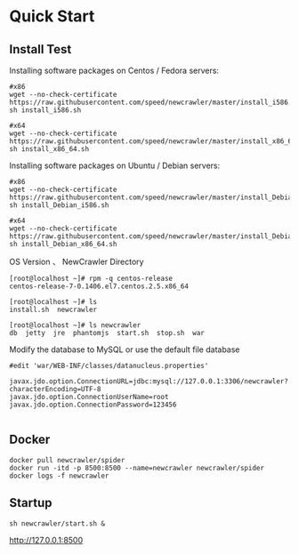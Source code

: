 # Quick Start

Install Test
----

Installing software packages on Centos / Fedora servers:
```
#x86
wget --no-check-certificate https://raw.githubusercontent.com/speed/newcrawler/master/install_i586.sh
sh install_i586.sh

#x64
wget --no-check-certificate https://raw.githubusercontent.com/speed/newcrawler/master/install_x86_64.sh
sh install_x86_64.sh
```

Installing software packages on Ubuntu / Debian servers:
```
#x86
wget --no-check-certificate https://raw.githubusercontent.com/speed/newcrawler/master/install_Debian_i586.sh
sh install_Debian_i586.sh

#x64
wget --no-check-certificate https://raw.githubusercontent.com/speed/newcrawler/master/install_Debian_x86_64.sh
sh install_Debian_x86_64.sh
```


OS Version 、 NewCrawler Directory
```	
[root@localhost ~]# rpm -q centos-release
centos-release-7-0.1406.el7.centos.2.5.x86_64

[root@localhost ~]# ls
install.sh  newcrawler

[root@localhost ~]# ls newcrawler
db  jetty  jre  phantomjs  start.sh  stop.sh  war
```

Modify the database to MySQL or use the default file database

```
#edit 'war/WEB-INF/classes/datanucleus.properties'
	
javax.jdo.option.ConnectionURL=jdbc:mysql://127.0.0.1:3306/newcrawler?characterEncoding=UTF-8
javax.jdo.option.ConnectionUserName=root
javax.jdo.option.ConnectionPassword=123456
	
```

Docker
----

```
docker pull newcrawler/spider
docker run -itd -p 8500:8500 --name=newcrawler newcrawler/spider
docker logs -f newcrawler
```

	
Startup
----
```
sh newcrawler/start.sh &
```
http://127.0.0.1:8500 
